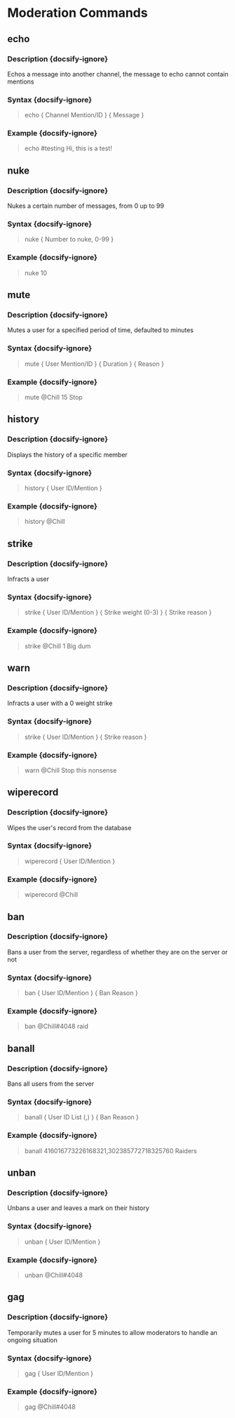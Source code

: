 # Moderation Commands
## echo
### Description {docsify-ignore}
Echos a message into another channel, the message to echo cannot contain mentions
### Syntax {docsify-ignore}

> echo { Channel Mention/ID } { Message }

### Example {docsify-ignore}

> echo #testing Hi, this is a test!

## nuke
### Description {docsify-ignore}
Nukes a certain number of messages, from 0 up to 99
### Syntax {docsify-ignore}

> nuke { Number to nuke, 0-99 }

### Example {docsify-ignore}

> nuke 10

## mute
### Description {docsify-ignore}
Mutes a user for a specified period of time, defaulted to minutes
### Syntax {docsify-ignore}

> mute { User Mention/ID } { Duration } { Reason }

### Example {docsify-ignore}

> mute @Chill 15 Stop

## history
### Description {docsify-ignore}
Displays the history of a specific member
### Syntax {docsify-ignore}

> history { User ID/Mention }

### Example {docsify-ignore}

> history @Chill

## strike
### Description {docsify-ignore}
Infracts a user
### Syntax {docsify-ignore}

> strike { User ID/Mention } { Strike weight (0-3) } { Strike reason }

### Example {docsify-ignore}

> strike @Chill 1 Big dum

## warn
### Description {docsify-ignore}
Infracts a user with a 0 weight strike
### Syntax {docsify-ignore}

> strike { User ID/Mention } { Strike reason }

### Example {docsify-ignore}

> warn @Chill Stop this nonsense

## wiperecord
### Description {docsify-ignore}
Wipes the user's record from the database
### Syntax {docsify-ignore}

> wiperecord { User ID/Mention }

### Example {docsify-ignore}

> wiperecord @Chill

## ban
### Description {docsify-ignore}
Bans a user from the server, regardless of whether they are on the server or not
### Syntax {docsify-ignore}

> ban { User ID/Mention } { Ban Reason }

### Example {docsify-ignore}

> ban @Chill#4048 raid

## banall
### Description {docsify-ignore}
Bans all users from the server
### Syntax {docsify-ignore}

> banall { User ID List (,) } { Ban Reason }

### Example {docsify-ignore}

> banall 416016773226168321,302385772718325760 Raiders

## unban
### Description {docsify-ignore}
Unbans a user and leaves a mark on their history
### Syntax {docsify-ignore}

> unban { User ID/Mention }

### Example {docsify-ignore}

> unban @Chill#4048

## gag
### Description {docsify-ignore}
Temporarily mutes a user for 5 minutes to allow moderators to handle an ongoing situation
### Syntax {docsify-ignore}

> gag { User ID/Mention }

### Example {docsify-ignore}

> gag @Chill#4048

